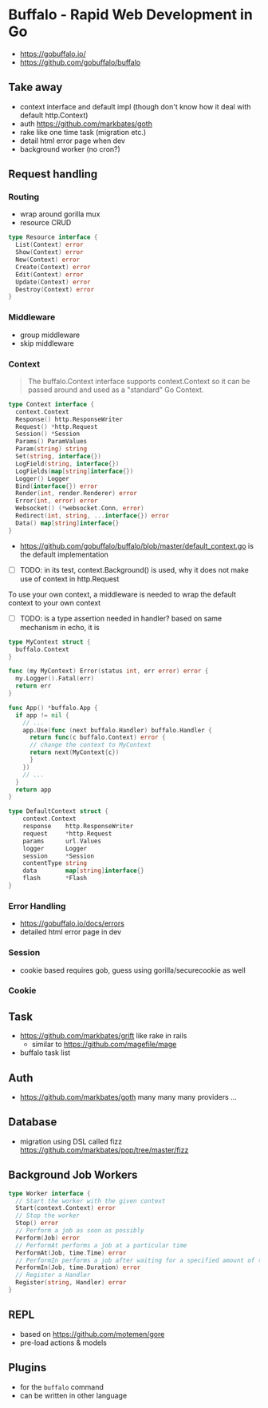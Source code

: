 # Buffalo - Rapid Web Development in Go

- https://gobuffalo.io/
- https://github.com/gobuffalo/buffalo

## Take away

- context interface and default impl (though don't know how it deal with default http.Context)
- auth https://github.com/markbates/goth
- rake like one time task (migration etc.)
- detail html error page when dev
- background worker (no cron?)

## Request handling

### Routing

- wrap around gorilla mux
- resource CRUD

````go
type Resource interface {
  List(Context) error
  Show(Context) error
  New(Context) error
  Create(Context) error
  Edit(Context) error
  Update(Context) error
  Destroy(Context) error
}
````

### Middleware

- group middleware
- skip middleware

### Context

> The buffalo.Context interface supports context.Context so it can be passed around and used as a "standard" Go Context.

````go
type Context interface {
  context.Context
  Response() http.ResponseWriter
  Request() *http.Request
  Session() *Session
  Params() ParamValues
  Param(string) string
  Set(string, interface{})
  LogField(string, interface{})
  LogFields(map[string]interface{})
  Logger() Logger
  Bind(interface{}) error
  Render(int, render.Renderer) error
  Error(int, error) error
  Websocket() (*websocket.Conn, error)
  Redirect(int, string, ...interface{}) error
  Data() map[string]interface{}
}
````

- https://github.com/gobuffalo/buffalo/blob/master/default_context.go is the default implementation
- [ ] TODO: in its test, context.Background() is used, why it does not make use of context in http.Request

To use your own context, a middleware is needed to wrap the default context to your own context

- [ ] TODO: is a type assertion needed in handler? based on same mechanism in echo, it is

````go
type MyContext struct {
  buffalo.Context
}

func (my MyContext) Error(status int, err error) error {
  my.Logger().Fatal(err)
  return err
}

func App() *buffalo.App {
  if app != nil {
    // ...
    app.Use(func (next buffalo.Handler) buffalo.Handler {
      return func(c buffalo.Context) error {
      // change the context to MyContext
      return next(MyContext{c})
      }
    })
    // ...
  }
  return app
}
````

````go
type DefaultContext struct {
	context.Context
	response    http.ResponseWriter
	request     *http.Request
	params      url.Values
	logger      Logger
	session     *Session
	contentType string
	data        map[string]interface{}
	flash       *Flash
}
````

### Error Handling

- https://gobuffalo.io/docs/errors
- detailed html error page in dev

### Session

- cookie based requires gob, guess using gorilla/securecookie as well

### Cookie

## Task

- https://github.com/markbates/grift like rake in rails
  - similar to https://github.com/magefile/mage
- buffalo task list

## Auth

- https://github.com/markbates/goth many many many providers ...

## Database

- migration using DSL called fizz https://github.com/markbates/pop/tree/master/fizz

## Background Job Workers

````go
type Worker interface {
  // Start the worker with the given context
  Start(context.Context) error
  // Stop the worker
  Stop() error
  // Perform a job as soon as possibly
  Perform(Job) error
  // PerformAt performs a job at a particular time
  PerformAt(Job, time.Time) error
  // PerformIn performs a job after waiting for a specified amount of time
  PerformIn(Job, time.Duration) error
  // Register a Handler
  Register(string, Handler) error
}
````

## REPL

- based on https://github.com/motemen/gore
- pre-load actions & models

## Plugins

- for the `buffalo` command
- can be written in other language